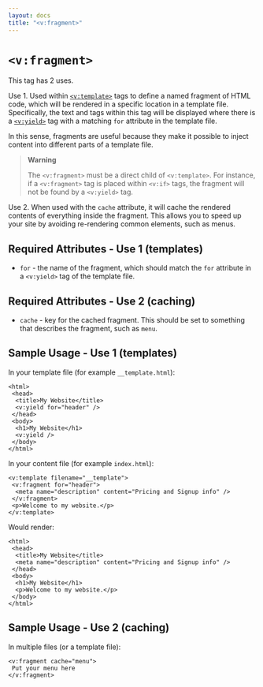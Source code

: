```yaml
---
layout: docs
title: "<v:fragment>"
---
```


# `<v:fragment>`

This tag has 2 uses.

Use 1. Used within [`<v:template>`](#v_template) tags to define a named
fragment of HTML code, which will be rendered in a specific location in
a template file. Specifically, the text and tags within this tag will be
displayed where there is a [`<v:yield>`](#v_yield) tag with a matching
`for` attribute in the template file.

In this sense, fragments are useful because they make it possible to
inject content into different parts of a template file.

> **Warning**
>
> The `<v:fragment>` must be a direct child of `<v:template>`. For
> instance, if a `<v:fragment>` tag is placed within `<v:if>` tags, the
> fragment will not be found by a `<v:yield>` tag.

Use 2. When used with the `cache` attribute, it will cache the rendered
contents of everything inside the fragment. This allows you to speed up
your site by avoiding re-rendering common elements, such as menus.

## Required Attributes - Use 1 (templates)

-   `for` - the name of the fragment, which should match the `for`
    attribute in a `<v:yield>` tag of the template file.

## Required Attributes - Use 2 (caching)

-   `cache` - key for the cached fragment. This should be set to
    something that describes the fragment, such as `menu`.

## Sample Usage - Use 1 (templates)

In your template file (for example `__template.html`):

    <html>
     <head>
      <title>My Website</title>
      <v:yield for="header" />
     </head>
     <body>
      <h1>My Website</h1>
      <v:yield />
     </body>
    </html>

In your content file (for example `index.html`):

    <v:template filename="__template">
     <v:fragment for="header">
      <meta name="description" content="Pricing and Signup info" />
     </v:fragment>
     <p>Welcome to my website.</p>
    </v:template>

Would render:

    <html>
     <head>
      <title>My Website</title>
      <meta name="description" content="Pricing and Signup info" />
     </head>
     <body>
      <h1>My Website</h1>
      <p>Welcome to my website.</p>
     </body>
    </html>

## Sample Usage - Use 2 (caching)

In multiple files (or a template file):

    <v:fragment cache="menu">
     Put your menu here
    </v:fragment>
